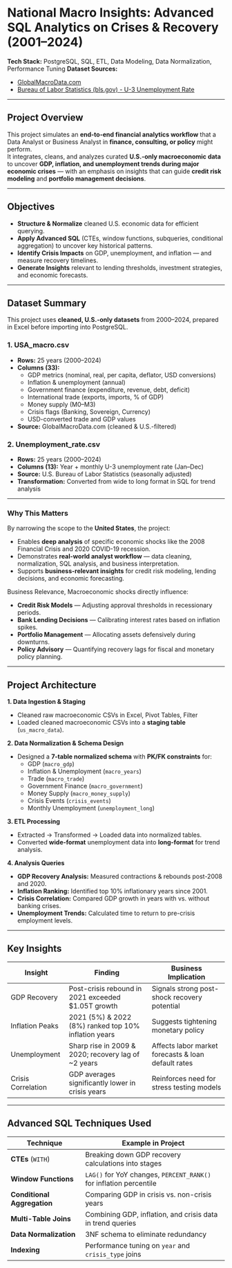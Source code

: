 # National Macro Insights: Advanced SQL Analytics on Crises & Recovery (2001–2024) 

**Tech Stack:** PostgreSQL, SQL, ETL, Data Modeling, Data Normalization, Performance Tuning
**Dataset Sources:**  
- [GlobalMacroData.com](https://www.globalmacrodata.com/data.html)
- [Bureau of Labor Statistics (bls.gov) - U-3 Unemployment Rate](https://data.bls.gov/timeseries/LNS14000000)

--- 

## Project Overview
This project simulates an **end-to-end financial analytics workflow** that a Data Analyst or Business Analyst in **finance, consulting, or policy** might perform.  
It integrates, cleans, and analyzes curated **U.S.-only macroeconomic data** to uncover **GDP, inflation, and unemployment trends during major economic crises** — with an emphasis on insights that can guide **credit risk modeling** and **portfolio management decisions**.

---

## Objectives
- **Structure & Normalize** cleaned U.S. economic data for efficient querying.
- **Apply Advanced SQL** (CTEs, window functions, subqueries, conditional aggregation) to uncover key historical patterns.
- **Identify Crisis Impacts** on GDP, unemployment, and inflation — and measure recovery timelines.
- **Generate Insights** relevant to lending thresholds, investment strategies, and economic forecasts.

---

## Dataset Summary
This project uses **cleaned, U.S.-only datasets** from 2000–2024, prepared in Excel before importing into PostgreSQL.

### 1. USA_macro.csv
- **Rows:** 25 years (2000–2024)
- **Columns (33):**
  - GDP metrics (nominal, real, per capita, deflator, USD conversions)
  - Inflation & unemployment (annual)
  - Government finance (expenditure, revenue, debt, deficit)
  - International trade (exports, imports, % of GDP)
  - Money supply (M0–M3)
  - Crisis flags (Banking, Sovereign, Currency)
  - USD-converted trade and GDP values
- **Source:** GlobalMacroData.com (cleaned & U.S.-filtered)

### 2. Unemployment_rate.csv
- **Rows:** 25 years (2000–2024)
- **Columns (13):** Year + monthly U-3 unemployment rate (Jan–Dec)
- **Source:** U.S. Bureau of Labor Statistics (seasonally adjusted)
- **Transformation:** Converted from wide to long format in SQL for trend analysis
  
---

### Why This Matters
By narrowing the scope to the **United States**, the project:
- Enables **deep analysis** of specific economic shocks like the 2008 Financial Crisis and 2020 COVID-19 recession.
- Demonstrates **real-world analyst workflow** — data cleaning, normalization, SQL analysis, and business interpretation.
- Supports **business-relevant insights** for credit risk modeling, lending decisions, and economic forecasting.

Business Relevance, Macroeconomic shocks directly influence:
- **Credit Risk Models** — Adjusting approval thresholds in recessionary periods.
- **Bank Lending Decisions** — Calibrating interest rates based on inflation spikes.
- **Portfolio Management** — Allocating assets defensively during downturns.
- **Policy Advisory** — Quantifying recovery lags for fiscal and monetary policy planning.
  
---

## Project Architecture
**1. Data Ingestion & Staging**  
- Cleaned raw macroeconomic CSVs in Excel, Pivot Tables, Filter 
- Loaded cleaned macroeconomic CSVs into a **staging table** (`us_macro_data`).

**2. Data Normalization & Schema Design**  
- Designed a **7-table normalized schema** with **PK/FK constraints** for:
  - GDP (`macro_gdp`)
  - Inflation & Unemployment (`macro_years`)
  - Trade (`macro_trade`)
  - Government Finance (`macro_government`)
  - Money Supply (`macro_money_supply`)
  - Crisis Events (`crisis_events`)
  - Monthly Unemployment (`unemployment_long`)

**3. ETL Processing**  
- Extracted → Transformed → Loaded data into normalized tables.
- Converted **wide-format** unemployment data into **long-format** for trend analysis.

**4. Analysis Queries**  
- **GDP Recovery Analysis:** Measured contractions & rebounds post-2008 and 2020.
- **Inflation Ranking:** Identified top 10% inflationary years since 2001.
- **Crisis Correlation:** Compared GDP growth in years with vs. without banking crises.
- **Unemployment Trends:** Calculated time to return to pre-crisis employment levels.

---

## Key Insights
| Insight | Finding | Business Implication |
|---------|---------|----------------------|
| GDP Recovery | Post-crisis rebound in 2021 exceeded $1.05T growth | Signals strong post-shock recovery potential |
| Inflation Peaks | 2021 (5%) & 2022 (8%) ranked top 10% inflation years | Suggests tightening monetary policy |
| Unemployment | Sharp rise in 2009 & 2020; recovery lag of ~2 years | Affects labor market forecasts & loan default rates |
| Crisis Correlation | GDP averages significantly lower in crisis years | Reinforces need for stress testing models |

---

## Advanced SQL Techniques Used
| Technique | Example in Project |
|-----------|-------------------|
| **CTEs** (`WITH`) | Breaking down GDP recovery calculations into stages |
| **Window Functions** | `LAG()` for YoY changes, `PERCENT_RANK()` for inflation percentile |
| **Conditional Aggregation** | Comparing GDP in crisis vs. non-crisis years |
| **Multi-Table Joins** | Combining GDP, inflation, and crisis data in trend queries |
| **Data Normalization** | 3NF schema to eliminate redundancy |
| **Indexing** | Performance tuning on `year` and `crisis_type` joins |

